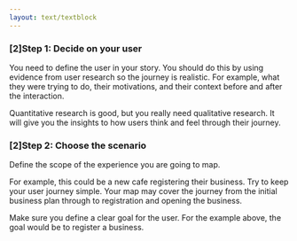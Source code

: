```yaml
---
layout: text/textblock
---
```


### [2]Step 1: Decide on your user

You need to define the user in your story. You should do this by using evidence from user research so the journey is realistic. For example, what they were trying to do, their motivations, and their context before and after the interaction.

Quantitative research is good, but you really need qualitative research. It will give you the insights to how users think and feel through their journey.

### [2]Step 2: Choose the scenario
Define the scope of the experience you are going to map.

For example, this could be a new cafe registering their business. Try to keep your user journey simple. Your map may cover the journey from the initial business plan through to registration and opening the business.

Make sure you define a clear goal for the user. For the example above, the goal would be to register a business.

